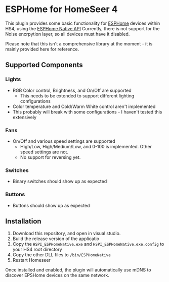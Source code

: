 # ESPHome for HomeSeer 4
This plugin provides some basic functionality for [ESPHome](https://esphome.io/) devices within HS4, using the [ESPHome Native API](https://esphome.io/components/api.html)
Currently, there is not support for the Noise encrpytion layer, so all devices must have it disabled.

Please note that this isn't a comprehensive library at the moment - it is mainly provided here for reference.

## Supported Components
### Lights
- RGB Color control, Brightness, and On/Off are supported
  - This needs to be extended to support different lighting configurations 
- Color temperature and Cold/Warm White control aren't implemented
- This probably will break with some configurations - I haven't tested this extensively
### Fans
- On/Off and various speed settings are supported
  - High/Low, High/Medium/Low, and 0-100 is implemented. Other speed settings are not.
  - No support for reversing yet.
### Switches
- Binary switches should show up as expected
### Buttons
- Buttons should show up as expected


## Installation
1. Download this repository, and open in visual studio.
2. Build the release version of the applicatio
3. Copy the `HSPI_ESPHomeNative.exe` and `HSPI_ESPHomeNative.exe.config` to your HS4 root directory
4. Copy the other DLL files to `/bin/ESPHomeNative`
5. Restart Homeseer

Once installed and enabled, the plugin will automatically use mDNS to discover EPSHome devices on the same network. 
